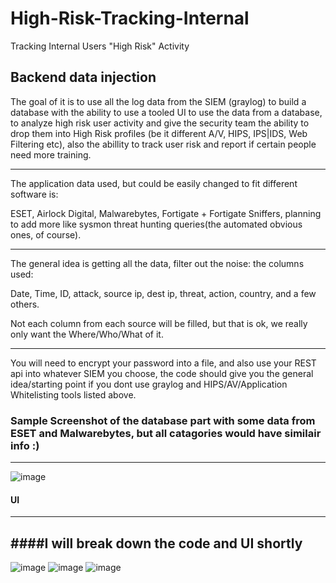 # High-Risk-Tracking-Internal
Tracking Internal Users "High Risk" Activity


Backend data injection
--------------------------------------------------

The goal of it is to use all the log data from the SIEM (graylog) to build a database with the ability to use a tooled UI to use the data from a database, to analyze high risk user activity and give the security team the ability to drop them into High Risk profiles (be it different A/V, HIPS, IPS|IDS, Web Filtering etc), also the abillity to track user risk and report if certain people need more training.

--------------------------------------------------------

The application data used, but could be easily changed to fit different software is:

ESET, Airlock Digital, Malwarebytes, Fortigate + Fortigate Sniffers, planning to add more like sysmon threat hunting queries(the automated obvious ones, of course).

-----------------------------------------------------------

The general idea is getting all the data, filter out the noise: the columns used:

Date, Time, ID, attack, source ip, dest ip, threat, action, country, and a few others. 

Not each column from each source will be filled, but that is ok, we really only want the Where/Who/What of it.

-------------------------------------------------------------

You will need to encrypt your password into a file, and also use your REST api into whatever SIEM you choose, the code should give you the general idea/starting point if you dont use graylog and HIPS/AV/Application Whitelisting tools listed above.


### Sample Screenshot of the database part with some data from ESET and Malwarebytes, but all catagories would have similair info :)

--------------------------------------------------------------------
![image](https://i.imgur.com/EgVbbio.jpg)

#### UI
-------------------------------------------------------------------------

####I will break down the code and UI shortly
-----------------------------------------------------------------------
![image](https://i.imgur.com/eyrCq8x.jpg)
![image](https://i.imgur.com/dw1gRry.jpg)
![image](https://i.imgur.com/kUr4hAd.jpg)


